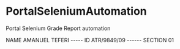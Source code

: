 # PortalSeleniumAutomation
Portal Selenium Grade Report automation

NAME AMANUEL TEFERI ----- ID ATR/9849/09 ------ SECTION 01
